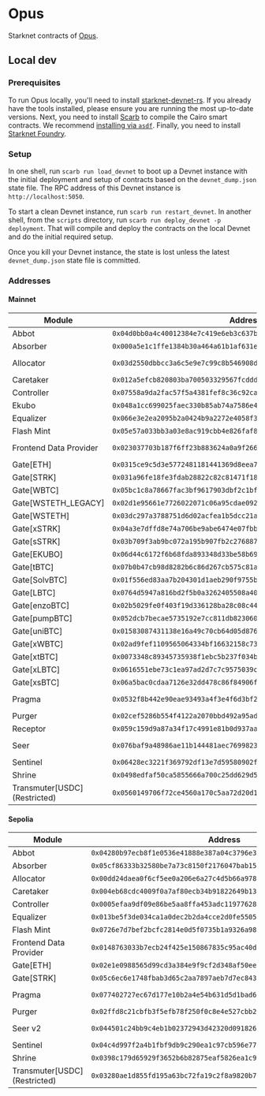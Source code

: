 # Opus

Starknet contracts of [Opus](https://opus.money).

## Local dev

### Prerequisites

To run Opus locally, you'll need to install [starknet-devnet-rs](https://github.com/0xSpaceShard/starknet-devnet-rs). If you already have the tools installed, please ensure you are running the most up-to-date versions. Next, you need to install [Scarb](https://docs.swmansion.com/scarb/docs.html) to compile the Cairo smart contracts. We recommend [installing via `asdf`](https://docs.swmansion.com/scarb/download.html#install-via-asdf). Finally, you need to install [Starknet Foundry](https://github.com/foundry-rs/starknet-foundry).

### Setup

In one shell, run `scarb run load_devnet` to boot up a Devnet instance with the initial deployment and setup of contracts based on the `devnet_dump.json` state file. The RPC address of this Devnet instance is `http://localhost:5050`.

To start a clean Devnet instance, run `scarb run restart_devnet`. In another shell, from the `scripts` directory, run `scarb run deploy_devnet -p deployment`. That will compile and deploy the contracts on the local Devnet and do the initial required setup.

Once you kill your Devnet instance, the state is lost unless the latest `devnet_dump.json` state file is committed. 

### Addresses

#### Mainnet

| Module | Address | Version |
| ------ | ------- | ------- |
| Abbot       | `0x04d0bb0a4c40012384e7c419e6eb3c637b28e8363fb66958b60d90505b9c072f` | `v1.0.0` |
| Absorber    | `0x000a5e1c1ffe1384b30a464a61b1af631e774ec52c0e7841b9b5f02c6a729bc0` | `v1.0.0` |
| Allocator   | `0x03d2550dbbcc3a6c5e9e7c99c8b546908d96174cb2f59276e0634d8269f30c84` | `main` branch |
| Caretaker   | `0x012a5efcb820803ba700503329567fcdddd7731e0d05e06217ed1152f956dbb0` | `v1.0.0` |
| Controller  | `0x07558a9da2fac57f5a4381fef8c36c92ca66adc20978063982382846f72a4448` | `v1.0.0` |
| Ekubo       | `0x048a1cc699025faec330b85ab74a7586e424206a481daed14160982b57567cce` | `v1.1.0` |
| Equalizer   | `0x066e3e2ea2095b2a0424b9a2272e4058f30332df5ff226518d19c20d3ab8e842` | `v1.0.0` |
| Flash Mint  | `0x05e57a033bb3a03e8ac919cbb4e826faf8f3d6a58e76ff7a13854ffc78264681` | `v1.0.0` |
| Frontend Data Provider | `0x023037703b187f6ff23b883624a0a9f266c9d44671e762048c70100c2f128ab9` | `main` branch |
| Gate[ETH]   | `0x0315ce9c5d3e5772481181441369d8eea74303b9710a6c72e3fcbbdb83c0dab1` | `v1.0.0` |
| Gate[STRK]  | `0x031a96fe18fe3fdab28822c82c81471f1802800723c8f3e209f1d9da53bc637d` | `v1.0.0` |
| Gate[WBTC]  | `0x05bc1c8a78667fac3bf9617903dbf2c1bfe3937e1d37ada3d8b86bf70fb7926e` | `v1.0.0` |
| Gate[WSTETH_LEGACY] | `0x02d1e95661e7726022071c06a95cdae092595954096c373cde24a34bb3984cbf` | `v1.0.0` |
| Gate[WSTETH] | `0x03dc297a3788751d6d02acfea1b5dcc21a0eee1d34317a91aea2fbd49113ea58` | `v1.0.0` |
| Gate[xSTRK] | `0x04a3e7dffd8e74a706be9abe6474e07fbbcf41e1be71387514c4977d54dbc428` | `v1.0.0` |
| Gate[sSTRK] | `0x03b709f3ab9bc072a195b907fb2c27688723b6e4abb812a8941def819f929bd8` | `v1.0.0` |
| Gate[EKUBO] | `0x06d44c6172f6b68fda893348d33be58b69f0add83ed480d1192d19bc4188c8f6` | `v1.0.0` |
| Gate[tBTC]  | `0x07b0b47cb98d8282b6c86d267cb575c81a50f603cd07bb8c1e692e77eacc4c26` | `v1.0.0  |
| Gate[SolvBTC]  | `0x01f556ed83aa7b204301d1aeb290f9755b79fdb5b7d7a56854c81d3dd736c695` | `v1.0.0  |
| Gate[LBTC]  | `0x0764d5947a816bd2f5b0a3262405508a40c4afd026aa50a1e24c8cb234630ac0` | `v1.0.0  |
| Gate[enzoBTC]  | `0x02b5029fe0f403f19d336128ba28c08c44d79782cd2514da624d77c3503b456f` | `v1.0.0  |
| Gate[pumpBTC]  | `0x052dcb7becae5735192e7cc811db8230609579140cf47e4e6ed7a5fea362ba4e` | `v1.0.0  |
| Gate[uniBTC]  | `0x01583087431138e16a49c70cb64d05d876f46b06178b200ff6c57e1da571719c` | `v1.0.0  |
| Gate[xWBTC]  | `0x02ad9fef1109565064334bf16632158c73ca6ae0bd8eedfaae652544e73e47e4` | `v1.0.0  |
| Gate[xtBTC]  | `0x0073348c89345735938f1ebc5b237f034bb63874e895311c5db0b29a15e9908a` | `v1.0.0  |
| Gate[xLBTC]  | `0x0616551ebe73c1ea97ad2d7c7c9575039cc456fea5c8529701a39cc9c0ad4805` | `v1.0.0  |
| Gate[xsBTC]  | `0x06a5bac0cdaa7126e32dd478c86f84906f4a7ff597cbaa9b0d537312887f5a19` | `v1.0.0  |
| Pragma      | `0x0532f8b442e90eae93493a4f3e4f6d3bf2579e56a75238b786a5e90cb82fdfe9` | `v1.1.0` as `pragma_v2` |
| Purger      | `0x02cef5286b554f4122a2070bbd492a95ad810774903c92633979ed54d51b04ca` | `v1.1.0` |
| Receptor    | `0x059c159d9a87a34f17c4991e81b0d937aaf86a29f682ce0951536265bd6a1678` | `v1.1.0` |
| Seer        | `0x076baf9a48986ae11b144481aec7699823d7ebc5843f30cf47b053ebfe579824` | `v1.1.0` as `seer_v2` |
| Sentinel    | `0x06428ec3221f369792df13e7d59580902f1bfabd56a81d30224f4f282ba380cd` | `v1.0.0` |
| Shrine      | `0x0498edfaf50ca5855666a700c25dd629d577eb9afccdf3b5977aec79aee55ada` | `v1.0.0` |
| Transmuter[USDC] (Restricted) | `0x0560149706f72ce4560a170c5aa72d20d188c314ddca5763f9189adfc45e2557` | `main` branch |


#### Sepolia

| Module | Address | Version |
| ------ | ------- | ------- |
| Abbot       | `0x04280b97ecb8f1e0536e41888e387a04c3796e393f7086e5e24d61614927bc30` | `v1.0.0` |
| Absorber    | `0x05cf86333b32580be7a73c8150f2176047bab151df7506b6e30217594798fab5` | `v1.0.0` |
| Allocator   | `0x00dd24daea0f6cf5ee0a206e6a27c4d5b66a978f19e3a4877de23ab5a76f905d` | `v1.0.0` |
| Caretaker   | `0x004eb68cdc4009f0a7af80ecb34b91822649b139713e7e9eb9b11b10ee47aada` | `v1.0.0` |
| Controller  | `0x0005efaa9df09e86be5aa8ffa453adc11977628ddc0cb493625ca0f3caaa94b2` | `v1.0.0` |
| Equalizer   | `0x013be5f3de034ca1a0dec2b2da4cce2d0fe5505511cbea7a309979c45202d052` | `v1.0.0` |
| Flash Mint  | `0x0726e7d7bef2bcfc2814e0d5f0735b1a9326a98f2307a5edfda8db82d60d3f5f` | `v1.0.0` |
| Frontend Data Provider | `0x0148763033b7ecb24f425e150867835c95ac40dfd7bc8b1ff26dd4c3fed59fce` | `v1.0.0` |
| Gate[ETH]   | `0x02e1e0988565d99cd3a384e9f9cf2d348af50ee1ad549880aa37ba625e8c98d6` | `v1.0.0` |
| Gate[STRK]  | `0x05c6ec6e1748fbab3d65c2aa7897aeb7d7ec843331c1a469666e162da735fd5f` | `v1.0.0` |
| Pragma      | `0x077402727ec67d177e10b2a4e54b631d5d1bad6dc0dda08cd15c7f179aede624` | `v1.1.0` as `pragma_v2` |
| Purger      | `0x02ffd8c21cbfb3f5efb78f250f0c8e4e527cbb264e2d6e8f2731cb594d2ed81c` | `v1.1.0` |
| Seer v2     | `0x044501c24bb9c4eb1b02372943d42320d091826e7b047c23132b427a2b8b7696` | `v1.1.0` as `seer_v2` |
| Sentinel    | `0x04c4d997f2a4b1fbf9db9c290ea1c97cb596e7765e058978b25683efd88e586d` | `v1.0.0` |
| Shrine      | `0x0398c179d65929f3652b6b82875eaf5826ea1c9a9dd49271e0d749328186713e` | `v1.0.0` |
| Transmuter[USDC] (Restricted) | `0x03280ae1d855fd195a63bc72fa19c2f8a9820b7871f34eff13e3841ff7388c81` | `v1.0.0` |
